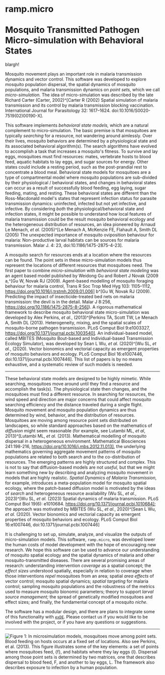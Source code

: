# ramp.micro <br><br> **Mo**squito **Tr**ansmitted **P**athogen <br> **Micro**-simulation with Behavioral States 

blargh! 

Mosquito movement plays an important role in malaria transmission dynamics and vector control. This software was developed to explore mosquito population dispersal, the spatial dynamics of mosquito populations, and malaria transmission dynamics on *point sets,* which we call *micro-simulation.*
The idea of micro-simulation was described by the late Richard Carter (Carter, 2002)^[Carter R (2002) Spatial simulation of malaria transmission and its control by malaria transmission blocking vaccination. International Journal for Parasitology 32: 1617–1624. doi:10.1016/S0020-7519(02)00190-X].  

This software implements *behavioral state models,* which are a natural complement to micro-simulation. The basic premise is that mosquitoes are typically *searching* for a resource, not wandering around aimlessly. 
Over their lives, mosquito behaviors are determined by a physiological state and its associated behavioral algorithm(s). 
The search algorithms have evolved to accomplish a task that increases a mosquito's fitness. To survive and lay eggs, mosquitoes must find resources: mates, vertebrate hosts to blood feed, aquatic habitats to lay eggs, and sugar sources for energy. Other states could include a resting period, such as the post-prandial rest to concentrate a blood meal. 
Behavioral state models for mosquitoes are a type of compartmental model where mosquito populations are sub-divided by their physiological / behavioral states, and changes in behavioral states can occur as a result of successfully blood feeding, egg laying, sugar feeding, mating, and resting. 
These behavioral states are different than the Ross-Macdonald model's states that represent infection status for parasite transmission dynamics: uninfected, infected but not yet infective, and infective. By considering *both* the physiological/behavioral state and infection states, it might be possible to understand how local features of malaria transmission could be the result mosquito behavioral ecology and the heterogeneous distribution of resources, an idea pioneered by Arnaud Le Menach, *et al.* (2005)^[Le Menach A, McKenzie FE, Flahault A, Smith DL (2005) The unexpected importance of mosquito oviposition behaviour for malaria: Non-productive larval habitats can be sources for malaria transmission. Malar J. 4: 23, doi:10.1186/1475-2875-4-23].

A mosquito search for resources ends at a location where the resources can be found. 
The point sets in these micro-simulation models thus represent the locations of different resources that mosquitoes need. 
The first paper to combine *micro-simulation* with *behavioral state modeling* was an agent based model published by Weidong Gu and Robert J Novak (2009 a,^[Gu W,  Novak RJ (2009). Agent-based modelling of mosquito foraging behaviour for malaria control, Trans R Soc Trop Med Hyg 103: 1105–1112, https://doi.org/10.1016/j.trstmh.2009.01.006] b^[Gu W, Novak RJ (2009). Predicting the impact of insecticide-treated bed nets on malaria transmission: the devil is in the detail. Malar J 8:256, https://doi.org/10.1186/1475-2875-8-256]).
A rigorous mathematical framework to describe mosquito behavioral state micro-simulation was developed by Alex Perkins, *et al.*, (2013)^[Perkins TA, Scott TW, Le Menach A, Smith DL (2013). Heterogeneity, mixing, and the spatial scales of mosquito-borne pathogen transmission. PLoS Comput Biol 9:e1003327, https://doi.org/10.1371/journal.pcbi.1003540]. An individual-based model, 
called MBITES (Mosquito Bout-based and Individual-based Transmission Ecology Simulator), 
was developed by Sean L Wu, *et al.* (2020)^[Wu SL, *et al.*, (2020). Vector bionomics and vectorial capacity as emergent properties of mosquito behaviors and ecology. PLoS Comput Biol 16:e1007446, doi:10.1371/journal.pcbi.1007446]. 
This list of papers is by no means exhaustive, and a systematic review of such models is needed.

*** 

These behavioral state models are designed to be highly mimetic. 
While searching, mosquitoes move around until they find a resource and accomplish the task(s).
The physiological state then changes, and the mosquitoes must find a different resource.
In searching for resources, the wind speed and direction are major concerns that could affect mosquito searching efficiency and the distance traveled during a single flight.
Mosquito movement and mosquito population dynamics are thus determined by wind, behavior, and the distribution of resources.
Mosquitoes are moving among resource point sets distributed on landscapes, so while standard approaches based on the mathematics of *diffusion* might seem reasonable (for example, see Lutambi ML, *et al*, 2013)^[Lutambi ML, *et al.* (2013).
Mathematical modelling of mosquito dispersal in a heterogeneous environment.
Mathematical Biosciences 241:198-216, https://doi.org/10.1016/j.mbs.2012.11.013], the underlying mathematics governing aggregate movement patterns of mosquito populations are related to both search and to the co-distribution of resources. 
The emerging patterns are highly structured and complex. 
This is not to say that diffusion-based models are not *useful,* but that we might learn something new by describing and analyzing mosquito movement in models that are highly realistic. 
*Spatial Dynamics of Malaria Transmission,* for example, introduces a meta-population model for mosquito spatial ecology, where the patch-based diffusion model is motivated by the ideas of *search* and heterogeneous resource availability (Wu SL, *et al.*, 2023)^[Wu SL, *et al.* (2023) Spatial dynamics of malaria transmission. PLoS Comput Biol 19(6): e1010684. https://doi.org/10.1371/journal.pcbi.1010684]; the approach was motivated by MBITES (Wu SL, *et al.*, 2020)^[Sean L Wu, *et al.* (2020). Vector bionomics and vectorial capacity as emergent properties of mosquito behaviors and ecology. PLoS Comput Biol 16:e1007446, doi:10.1371/journal.pcbi.1007446]

It is challenging to set up, simulate, analyze, and visualize the outputs of micro-simulation models. This software, `ramp.micro`, was developed lower the human costs of model development with the hope of encouraging new research. 
We hope this software can be used to advance our understanding of mosquito spatial ecology and the spatial dynamics of malaria and other mosquito-transmitted diseases. There are several promising areas of research: understanding intervention *coverage* as a spatial concept; the *effect sizes* understood spatially, especially in relation to coverage when those interventions *repel* mosquitoes from an area; spatial *area effects* of vector control; mosquito spatial dynamics; *spatial targeting* for malaria control; sampling mosquito populations and the robustness of the metrics used to measure mosquito bionomic parameters; theory to support *larval source management;* the spread of genetically modified mosquitoes and effect sizes; and finally, the fundamental concept of a mosquito *niche.*

The software has a modular design, and there are plans to integrate some of this functionality with [`exDE`](https://dd-harp.github.io/exDE/). Please contact us if you would like to  be involved with the project, or if you have any questions or suggestions.  


***

![**Figure 1:** In microsimulation models, mosquitoes move among point sets. Blood feeding on hosts occurs at a fixed set of locations. Also see Perkins, *et al.* (2013). This figure illustrates some of the key elements: a set of points where mosquitoes feed, *{f},*  and habitats where they lay eggs *{l}*. Dispersal among those point sets is determined by two matrices, one that describes dispersal to blood feed, $F$, and another to lay eggs, $L$. The framework also describes exposure to infection by a human population.](./vignettes/DynamicsOnPoints.png)
